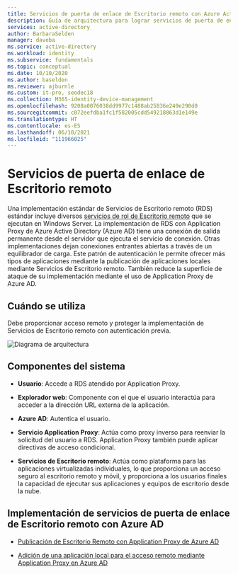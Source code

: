 ```yaml
---
title: Servicios de puerta de enlace de Escritorio remoto con Azure Active Directory
description: Guía de arquitectura para lograr servicios de puerta de enlace de Escritorio remoto con Azure Active Directory.
services: active-directory
author: BarbaraSelden
manager: daveba
ms.service: active-directory
ms.workload: identity
ms.subservice: fundamentals
ms.topic: conceptual
ms.date: 10/10/2020
ms.author: baselden
ms.reviewer: ajburnle
ms.custom: it-pro, seodec18
ms.collection: M365-identity-device-management
ms.openlocfilehash: 9208a0076038dd9977c1488ab25836e249e290d0
ms.sourcegitcommit: c072eefdba1fc1f582005cdd549218863d1e149e
ms.translationtype: HT
ms.contentlocale: es-ES
ms.lasthandoff: 06/10/2021
ms.locfileid: "111966025"
---
```

# <a name="remote-desktop-gateway-services"></a>Servicios de puerta de enlace de Escritorio remoto

Una implementación estándar de Servicios de Escritorio remoto (RDS) estándar incluye diversos [servicios de rol de Escritorio remoto](/windows-server/remote/remote-desktop-services/Desktop-hosting-logical-architecture) que se ejecutan en Windows Server. La implementación de RDS con Application Proxy de Azure Active Directory (Azure AD) tiene una conexión de salida permanente desde el servidor que ejecuta el servicio de conexión. Otras implementaciones dejan conexiones entrantes abiertas a través de un equilibrador de carga. Este patrón de autenticación le permite ofrecer más tipos de aplicaciones mediante la publicación de aplicaciones locales mediante Servicios de Escritorio remoto. También reduce la superficie de ataque de su implementación mediante el uso de Application Proxy de Azure AD.

## <a name="use-when"></a>Cuándo se utiliza

Debe proporcionar acceso remoto y proteger la implementación de Servicios de Escritorio remoto con autenticación previa.

![Diagrama de arquitectura](./media/authentication-patterns/rdp-auth.png)

## <a name="components-of-system"></a>Componentes del sistema

* **Usuario**: Accede a RDS atendido por Application Proxy.

* **Explorador web**: Componente con el que el usuario interactúa para acceder a la dirección URL externa de la aplicación.

* **Azure AD**: Autentica el usuario. 

* **Servicio Application Proxy**: Actúa como proxy inverso para reenviar la solicitud del usuario a RDS. Application Proxy también puede aplicar directivas de acceso condicional. 

* **Servicios de Escritorio remoto**: Actúa como plataforma para las aplicaciones virtualizadas individuales, lo que proporciona un acceso seguro al escritorio remoto y móvil, y proporciona a los usuarios finales la capacidad de ejecutar sus aplicaciones y equipos de escritorio desde la nube. 

## <a name="implement-remote-desktop-gateway-services-with-azure-ad"></a>Implementación de servicios de puerta de enlace de Escritorio remoto con Azure AD

* [Publicación de Escritorio Remoto con Application Proxy de Azure AD](../app-proxy/application-proxy-integrate-with-remote-desktop-services.md) 

* [Adición de una aplicación local para el acceso remoto mediante Application Proxy en Azure AD](../app-proxy/application-proxy-add-on-premises-application.md)